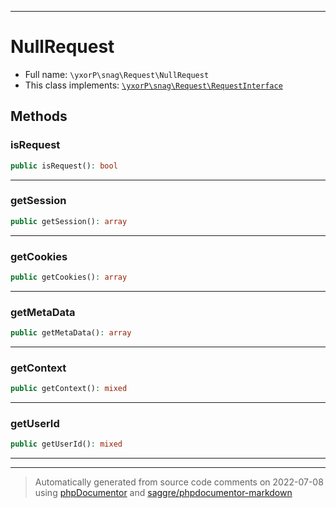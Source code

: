 ***

# NullRequest





* Full name: `\yxorP\snag\Request\NullRequest`
* This class implements:
[`\yxorP\snag\Request\RequestInterface`](./RequestInterface.md)




## Methods


### isRequest



```php
public isRequest(): bool
```











***

### getSession



```php
public getSession(): array
```











***

### getCookies



```php
public getCookies(): array
```











***

### getMetaData



```php
public getMetaData(): array
```











***

### getContext



```php
public getContext(): mixed
```











***

### getUserId



```php
public getUserId(): mixed
```











***


***
> Automatically generated from source code comments on 2022-07-08 using [phpDocumentor](http://www.phpdoc.org/) and [saggre/phpdocumentor-markdown](https://github.com/Saggre/phpDocumentor-markdown)
